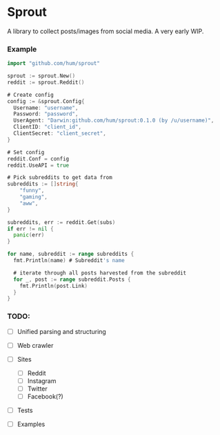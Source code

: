 # Sprout
A library to collect posts/images from social media. A very early WIP. 

### Example
```go
import "github.com/hum/sprout"

sprout := sprout.New()
reddit := sprout.Reddit()

# Create config
config := &sprout.Config{
  Username: "username",
  Password: "password",
  UserAgent: "Darwin:github.com/hum/sprout:0.1.0 (by /u/username)",
  ClientID: "client_id",
  ClientSecret: "client_secret",
}

# Set config
reddit.Conf = config
reddit.UseAPI = true

# Pick subreddits to get data from
subreddits := []string{
	"funny",
	"gaming",
	"aww",
}

subreddits, err := reddit.Get(subs)
if err != nil {
  panic(err)
}

for name, subreddit := range subreddits {
  fmt.Println(name) # Subreddit's name

  # iterate through all posts harvested from the subreddit
  for _, post := range subreddit.Posts {
    fmt.Println(post.Link)
  }
}
```

### TODO:
  - [ ] Unified parsing and structuring
  - [ ] Web crawler
  - [ ] Sites
    - [ ] Reddit
    - [ ] Instagram
    - [ ] Twitter
    - [ ] Facebook(?)
  - [ ] Tests
  - [ ] Examples

